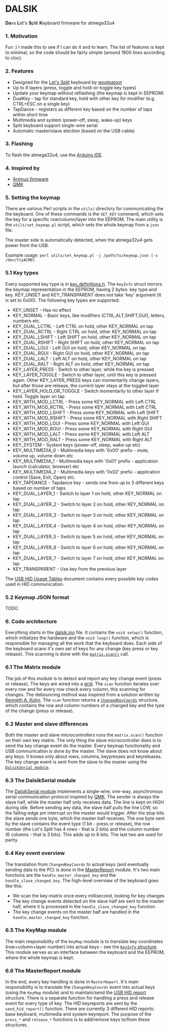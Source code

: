 # DALSIK

**Da**vs **L**et's **S**pl**i**t **K**eyboard firmware for atmega32u4

### 1. Motivation
Fun :) I made this to see if I can do it and to learn. The list of features is kept to minimal, so the code should be fairly simple (around 1800 lines according to cloc).

### 2. Features
* Designed for the [Let's Split](https://github.com/nicinabox/lets-split-guide) keyboard by [wootpatoot](https://www.reddit.com/user/wootpatoot)
* Up to 8 layers (press, toggle and hold-or-toggle key types)
* Update your keymap without reflashing (the keymap is kept in EEPROM)
* DualKey - tap for standard key, hold with other key for modifier (e.g. CTRL+ESC on a single key)
* TapDance - registers as different key based on the number of taps within short time
* Multimedia and system (power-off, sleep, wake-up) keys
* Split keyboard support single-wire serial
* Automatic master/slave election (based on the USB cable)

### 3. Flashing
To flash the atmega32u4, use the [Arduino IDE](https://www.arduino.cc/en/main/software).

### 4. Inspired by
* [Animus firmware](https://github.com/blahlicus/animus-family)
* [QMK](https://github.com/qmk/qmk_firmware)

### 5. Setting the keymap
There are various Perl scripts in the `utils/` directory for communicating the the keyboard. One of these commands is the `SET_KEY` command, which sets the key for a specific row/column/layer into the EEPROM. The main utility is the `utils/set_keymap.pl` script, which sets the whole keymap from a `json` file.

The master side is automatically detected, when the atmega32u4 gets power from the USB.

Example usage: `perl utils/set_keymap.pl -j /path/to/keymap.json [-s /dev/ttyACM0]`

### 5.1 Key types
Every supported key type is in [key_definitions.h](https://github.com/DavsX/dalsik/blob/master/key_definitions.h). The `KeyInfo` struct mirrors the keymap representation in the EEPROM, having 2 bytes: key type and key. KEY_UNSET and KEY_TRANSPARENT does not take 'key' argument (it is set to 0x00). The following key types are supported:

* KEY_UNSET - Has no effect
* KEY_NORMAL - Basic keys, like modifiers (CTRL,ALT,SHIFT,GUI), letters, numbers etc.
* KEY_DUAL_LCTRL - Left CTRL on hold, other KEY_NORMAL on tap
* KEY_DUAL_RCTRL - Right CTRL on hold, other KEY_NORMAL on tap
* KEY_DUAL_LSHIFT - Left SHIFT on hold, other KEY_NORMAL on tap
* KEY_DUAL_RSHIFT - Right SHIFT on hold, other KEY_NORMAL on tap
* KEY_DUAL_LGUI - Left GUI on hold, other KEY_NORMAL on tap
* KEY_DUAL_RGUI - Right GUI on hold, other KEY_NORMAL on tap
* KEY_DUAL_LALT - Left ALT on hold, other KEY_NORMAL on tap
* KEY_DUAL_RALT - Right ALT on hold, other KEY_NORMAL on tap
* KEY_LAYER_PRESS - Switch to other layer, while the key is pressed
* KEY_LAYER_TOGGLE - Switch to other layer, until this key is pressed again. Other KEY_LAYER_PRESS keys can momentarily change layers, but after those are release, the current layer stays at the toggled layer
* KEY_LAYER_HOLD_OR_TOGGLE - Switch momentarily to other layer if held. Toggle layer on tap
* KEY_WITH_MOD_LCTRL - Press some KEY_NORMAL with Left CTRL
* KEY_WITH_MOD_RCTRL - Press some KEY_NORMAL with Left CTRL
* KEY_WITH_MOD_LSHIFT - Press some KEY_NORMAL with Left SHIFT
* KEY_WITH_MOD_RSHIFT - Press some KEY_NORMAL with Right SHIFT
* KEY_WITH_MOD_LGUI - Press some KEY_NORMAL with Left GUI
* KEY_WITH_MOD_RGUI - Press some KEY_NORMAL with Right GUI
* KEY_WITH_MOD_LALT - Press some KEY_NORMAL with Left ALT
* KEY_WITH_MOD_RALT - Press some KEY_NORMAL with Right ALT
* KEY_SYSTEM - System keys (power-off, sleep, wake-up etc)
* KEY_MULTIMEDIA_0 - Multimedia keys with '0x00' prefix - mute, volume up, volume down etc
* KEY_MULTIMEDIA_1 - Multimedia keys with '0x01' prefix - application launch (calculator, browser) etc
* KEY_MULTIMEDIA_2 - Multimedia keys with '0x02' prefix - application control (Save, Exit, Open) etc.
* KEY_TAPDANCE - Tapdance key - sends one from up to 3 different keys based on number of taps
* KEY_DUAL_LAYER_1 - Switch to layer 1 on hold, other KEY_NORMAL on tap
* KEY_DUAL_LAYER_2 - Switch to layer 2 on hold, other KEY_NORMAL on tap
* KEY_DUAL_LAYER_3 - Switch to layer 3 on hold, other KEY_NORMAL on tap
* KEY_DUAL_LAYER_4 - Switch to layer 4 on hold, other KEY_NORMAL on tap
* KEY_DUAL_LAYER_5 - Switch to layer 5 on hold, other KEY_NORMAL on tap
* KEY_DUAL_LAYER_6 - Switch to layer 6 on hold, other KEY_NORMAL on tap
* KEY_DUAL_LAYER_7 - Switch to layer 7 on hold, other KEY_NORMAL on tap
* KEY_TRANSPARENT - Use key from the previous layer

The [USB HID Usage Tables](http://www.usb.org/developers/hidpage/Hut1_12v2.pdf) document contains every possible key codes used in HID communication.

### 5.2 Keymap JSON format

TODO

### 6. Code architecture
Everything starts in the [dalsik.ino](https://github.com/DavsX/dalsik/blob/master/dalsik.ino) file. It contains the `void setup()` function, which initializes the hardware and the `void loop()` function, which is responsible for managing all the work that the keyboard does. Each side of the keyboard scans it's own set of keys for any change (key press or key release). This scanning is done with the [`matrix.scan()`](#61-the-matrix-module) call.

### 6.1 The Matrix module
The job of this module is to detect and report any key change event (press or release). The keys are wired into a [grid](http://pcbheaven.com/wikipages/How_Key_Matrices_Works/). The `scan` function iterates over every row and for every row check every column, this scanning for changes. The debouncing method was inspired from a solution written by [Kenneth A. Kuhn](http://www.kennethkuhn.com/electronics/debounce.c). The `scan` function returns a [`ChangedKeyCoords`](https://github.com/DavsX/dalsik/blob/master/matrix.h) structure, which contains the row and column numbers of a changed key and the type of the change (press or release).

### 6.2 Master and slave differences
Both the master and slave microcontrollers runs the `matrix.scan()` function on their own key matrix. The only thing the slave microcontroller does is to send the key change event do the master. Every keymap functionality and USB communication is done by the master. The slave does not know about any keys. It knows only about rows, columns, keypresses and keyreleases. The key change event is sent from the slave to the master using the [`DalsikSerial module`](#63-the-dalsikserial-module).

### 6.3 The DalsikSerial module
The [DalsikSerial module](https://github.com/DavsX/dalsik/blob/master/dalsik_serial.ino) implements a single-wire, one-way, asynchronous serial communication protocol inspired by [QMK](https://github.com/qmk/qmk_firmware/blob/master/keyboards/lets_split/serial.c). The sender is always the slave half, while the master half only receives data. The line is kept on HIGH during idle. Before sending any data, the slave half pulls the line LOW, so the falling-edge pin interrupt on the master would trigger. After the stop bits the slave sends one byte, which the master half receives. The one byte sent by the slave contains the event type (1 bit - press or release), the row number (the Let's Split has 4 rows - that is 2 bits) and the column number (6 columns - that is 3 bits). This adds up to 6 bits. The last two are used for parity.

### 6.4 Key event overview
The translation from `ChangedKeyCoords` to actual keys (and eventually sending data to the PC) is done in the [MasterReport](https://github.com/DavsX/dalsik/blob/master/master_report.ino) module. It's two main functions are the `handle_master_changed_key` and the `handle_slave_changed_key`. The high-level overview of the keyboard goes like this:
* We scan the key-matrix once every millisecond, looking for key changes
* The key change events detected on the slave half are sent to the master half, where it is processed in the `handle_slave_changed_key` function.
* The key change events on the master half are handled in the `handle_master_changed_key` function.

### 6.5 The KeyMap module
The main responsibility of the `KeyMap` module is to translate key coordinates (row+column+layer number) into actual keys - see the [`KeyInfo` structure](https://github.com/DavsX/dalsik/blob/master/keymap.h). This module serves as an interface between the keyboard and the EEPROM, where the whole keymap is kept.

### 6.6 The MasterReport module
In the end, every key handling is done in `MasterReport`. It's main responsibility is to translate the `ChangedKeyCoords` event into actual keys (using the `KeyMap` module) and to maintain/send the [USB HID report](https://docs.mbed.com/docs/ble-hid/en/latest/api/md_doc_HID.html) structure. There is a separate function for handling a press and release event for every type of key. The HID keyreports are sent by the `send_hid_report()` function. There are currently 3 different HID reports: base keyboard, multimedia and system keyreport. The purpose of the `press_*` and `release_*` functions is to add/remove keys to/from these structures.
